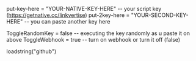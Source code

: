 put-key-here = "YOUR-NATIVE-KEY-HERE" -- your script key (https://getnative.cc/linkvertise)
put-2key-here = "YOUR-SECOND-KEY-HERE" -- you can paste another key here

ToggleRandomKey = false -- executing the key randomly as u paste it on above
ToggleWebhook = true -- turn on webhook or turn it off (false)

loadstring("github")
